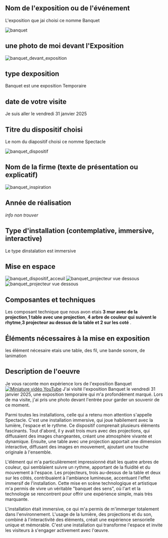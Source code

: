 
## Nom de l'exposition ou de l'événement
L'exposition que jai choisi ce nomme Banquet

![banquet](media/banquet.jpg)

## une photo de moi devant l'Exposition 
![banquet_devant_exposition](media/banquet_devant_exposition.jpg)

## type dexposition 
Banquet est une exposition Temporaire

## date de votre visite 
Je suis aller le vendredi 31 janvier 2025


## Titre du dispositif choisi
Le nom du diapositif choisi ce nomme Spectacle

![banquet_dispositif](media/banquet_dispositif.jpg)


## Nom de la firme (texte de présentation ou explicatif)
![banquet_inspiration](media/banquet_inspiration.jpg)

## Année de réalisation 
*info non trouver*

## Type d'installation (contemplative, immersive, interactive)
Le type dinstalation est immersive

## Mise en espace
![banquet_dispositif_acceuil](media/banquet_dispositif_acceuil.jpg)
![banquet_projecteur vue dessous](media/banquet_dispositif_02.jpg)
![banquet_projecteur vue dessous](media/banquet_projecteur_vue_dessous.jpg)

## Composantes et techniques
Les composant technique que nous avon etais **3 mur avec de la projection**,**1 table avec une projection**, **4 arbre de couleur qui suivent le rhytme**,**3 projecteur au dessus de la table et 2 sur les coté** . 

## Éléments nécessaires à la mise en exposition
les élément nécesaire etais une table, des fil, une bande sonore, de lanimation

## Description de l'oeuvre
Je vous raconte mon expérience lors de l'exposition Banquet
[![Miniature vidéo YouTube](https://img.youtube.com/vi/mkXZR4Sy6yU/0.jpg)](https://www.youtube.com/watch?v=mkXZR4Sy6yU)
J'ai visité l'exposition Banquet le vendredi 31 janvier 2025, une exposition temporaire qui m'a profondément marqué. Lors de ma visite, j'ai pris une photo devant l'entrée pour garder un souvenir de ce moment.

Parmi toutes les installations, celle qui a retenu mon attention s'appelle Spectacle. C'est une installation immersive, qui joue habilement avec la lumière, l'espace et le rythme. Ce dispositif comprenait plusieurs éléments fascinants. Tout d'abord, il y avait trois murs avec des projections, qui diffusaient des images changeantes, créant une atmosphère vivante et dynamique. Ensuite, une table avec une projection apportait une dimension interactive, diffusant des images en mouvement, ajoutant une touche originale à l'ensemble.

L'élément qui m'a particulièrement impressionné était les quatre arbres de couleur, qui semblaient suivre un rythme, apportant de la fluidité et du mouvement à l'espace. Les projecteurs, trois au-dessus de la table et deux sur les côtés, contribuaient à l'ambiance lumineuse, accentuant l'effet immersif de l'installation. Cette mise en scène technologique et artistique m'a permis de vivre un véritable "banquet des sens", où l'art et la technologie se rencontrent pour offrir une expérience simple, mais très marquante.

L'installation était immersive, ce qui m'a permis de m'immerger totalement dans l'environnement. L'usage de la lumière, des projections et du son, combiné à l'interactivité des éléments, créait une expérience sensorielle unique et mémorable. C'est une installation qui transforme l'espace et invite les visiteurs à s'engager activement avec l'œuvre.
